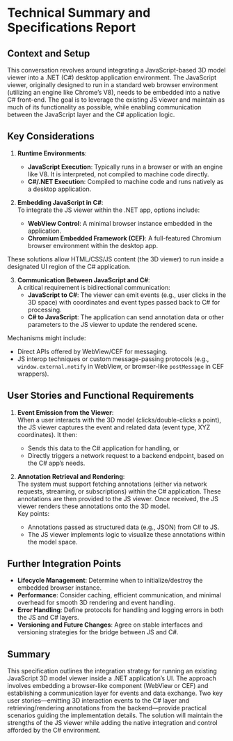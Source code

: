 # Technical Summary and Specifications Report

## Context and Setup
This conversation revolves around integrating a JavaScript-based 3D model viewer into a .NET (C#) desktop application environment. The JavaScript viewer, originally designed to run in a standard web browser environment (utilizing an engine like Chrome’s V8), needs to be embedded into a native C# front-end. The goal is to leverage the existing JS viewer and maintain as much of its functionality as possible, while enabling communication between the JavaScript layer and the C# application logic.

## Key Considerations
1. **Runtime Environments**:  
   - **JavaScript Execution**: Typically runs in a browser or with an engine like V8. It is interpreted, not compiled to machine code directly.  
   - **C#/.NET Execution**: Compiled to machine code and runs natively as a desktop application.

2. **Embedding JavaScript in C#**:  
   To integrate the JS viewer within the .NET app, options include:
   - **WebView Control**: A minimal browser instance embedded in the application.  
   - **Chromium Embedded Framework (CEF)**: A full-featured Chromium browser environment within the desktop app.

These solutions allow HTML/CSS/JS content (the 3D viewer) to run inside a designated UI region of the C# application.

3. **Communication Between JavaScript and C#**:  
   A critical requirement is bidirectional communication:
   - **JavaScript to C#**: The viewer can emit events (e.g., user clicks in the 3D space) with coordinates and event types passed back to C# for processing.
   - **C# to JavaScript**: The application can send annotation data or other parameters to the JS viewer to update the rendered scene.

Mechanisms might include:
- Direct APIs offered by WebView/CEF for messaging.
- JS interop techniques or custom message-passing protocols (e.g., `window.external.notify` in WebView, or browser-like `postMessage` in CEF wrappers).

## User Stories and Functional Requirements
1. **Event Emission from the Viewer**:  
   When a user interacts with the 3D model (clicks/double-clicks a point), the JS viewer captures the event and related data (event type, XYZ coordinates). It then:
   - Sends this data to the C# application for handling, or  
   - Directly triggers a network request to a backend endpoint, based on the C# app’s needs.

2. **Annotation Retrieval and Rendering**:  
   The system must support fetching annotations (either via network requests, streaming, or subscriptions) within the C# application. These annotations are then provided to the JS viewer. Once received, the JS viewer renders these annotations onto the 3D model.  
   Key points:  
   - Annotations passed as structured data (e.g., JSON) from C# to JS.  
   - The JS viewer implements logic to visualize these annotations within the model space.

## Further Integration Points
- **Lifecycle Management**: Determine when to initialize/destroy the embedded browser instance.  
- **Performance**: Consider caching, efficient communication, and minimal overhead for smooth 3D rendering and event handling.  
- **Error Handling**: Define protocols for handling and logging errors in both the JS and C# layers.  
- **Versioning and Future Changes**: Agree on stable interfaces and versioning strategies for the bridge between JS and C#.

## Summary
This specification outlines the integration strategy for running an existing JavaScript 3D model viewer inside a .NET application’s UI. The approach involves embedding a browser-like component (WebView or CEF) and establishing a communication layer for events and data exchange. Two key user stories—emitting 3D interaction events to the C# layer and retrieving/rendering annotations from the backend—provide practical scenarios guiding the implementation details. The solution will maintain the strengths of the JS viewer while adding the native integration and control afforded by the C# environment.
